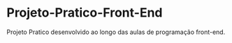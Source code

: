 # Projeto-Pratico-Front-End
Projeto Pratico desenvolvido ao longo das aulas de programação front-end.
